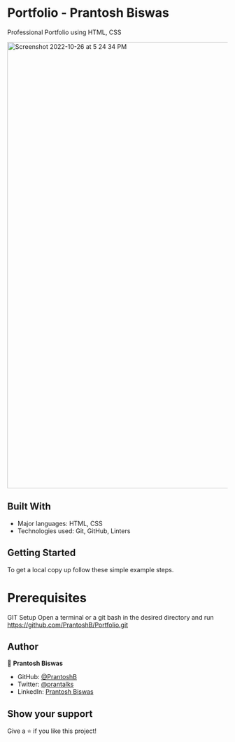# Portfolio - Prantosh Biswas
Professional Portfolio using HTML, CSS


<img width="1022" alt="Screenshot 2022-10-26 at 5 24 34 PM" src="https://user-images.githubusercontent.com/93311467/198123491-584c8937-f7e8-4fa8-a2fb-87a97512646b.png">



## Built With

- Major languages: 
    HTML, CSS
- Technologies used: 
    Git, GitHub, Linters
    
    
## Getting Started
To get a local copy up follow these simple example steps.

# Prerequisites
GIT
Setup
Open a terminal or a git bash in the desired directory and run https://github.com/PrantoshB/Portfolio.git    



## Author

👤 **Prantosh Biswas**

- GitHub: [@PrantoshB](https://github.com/PrantoshB)
- Twitter: [@prantalks](https://twitter.com/prantalks)
- LinkedIn: [Prantosh Biswas](https://linkedin.com/in/prantosh)



## Show your support

Give a ⭐️ if you like this project!

